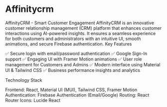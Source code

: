 # Affinitycrm
AffinityCRM - Smart Customer Engagement  AffinityCRM is an innovative customer relationship management (CRM) platform that enhances customer interactions using AI-powered insights. It ensures a seamless experience for both customers and administrators with an intuitive UI, smooth animations, and secure Firebase authentication.
Key Features

✅ Secure login with email/password authentication
✅ Google Sign-In support
✅ Engaging UI with Framer Motion animations
✅ User role management for Customers and Admins
✅ Modern interface using Material UI & Tailwind CSS
✅ Business performance insights and analytics

Technology Stack

Frontend: React, Material UI (MUI), Tailwind CSS, Framer Motion
Authentication: Firebase Authentication (Email/Google)
Routing: React Router
Icons: Lucide React


